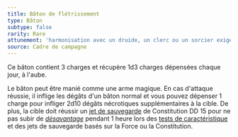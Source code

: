 ```yaml
---
title: Bâton de flétrissement
type: Bâton
subtype: false
rarity: Rare
attunement: 'harmonisation avec un druide, un clerc ou un sorcier exigée'
source: Cadre de campagne
---
```

Ce bâton contient 3 charges et récupère 1d3 charges dépensées chaque jour, à l'aube.

Le bâton peut être manié comme une arme magique. En cas d'attaque réussie, il inflige les dégâts d'un bâton normal et vous pouvez dépenser 1 charge pour infliger 2d10 dégâts nécrotiques supplémentaires à la cible. De plus, la cible doit réussir un [jet de sauvegarde](/utiliser-les-caracteristiques/#jets-de-sauvegarde) de Constitution DD 15 pour ne pas subir de [_désavantage_](/utiliser-les-caracteristiques/#avantage-et-desavantage) pendant 1 heure lors des [tests de caractéristique](/utiliser-les-caracteristiques/#tests-de-caracteristique) et des jets de sauvegarde basés sur la Force ou la Constitution.
